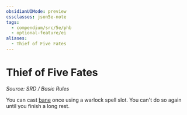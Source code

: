 ```yaml
---
obsidianUIMode: preview
cssclasses: json5e-note
tags:
  - compendium/src/5e/phb
  - optional-feature/ei
aliases:
  - Thief of Five Fates
---
```

# Thief of Five Fates
*Source: SRD / Basic Rules* 

You can cast [bane](compendium/spells/bane.md) once using a warlock spell slot. You can't do so again until you finish a long rest.